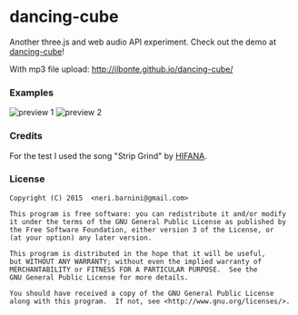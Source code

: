 # dancing-cube

Another three.js and web audio API experiment.
Check out the demo at [dancing-cube](http://dancing-cube.neribarnini.me/)!

With mp3 file upload: http://ilbonte.github.io/dancing-cube/
### Examples

![preview 1](http://i.imgur.com/MIDvTSO.png)
![preview 2](http://i.imgur.com/RmLKDC3.png)

### Credits

For the test I used the song "Strip Grind" by [HIFANA](http://www.hifana.com/).

### License

```
Copyright (C) 2015  <neri.barnini@gmail.com>

This program is free software: you can redistribute it and/or modify
it under the terms of the GNU General Public License as published by
the Free Software Foundation, either version 3 of the License, or
(at your option) any later version.

This program is distributed in the hope that it will be useful,
but WITHOUT ANY WARRANTY; without even the implied warranty of
MERCHANTABILITY or FITNESS FOR A PARTICULAR PURPOSE.  See the
GNU General Public License for more details.

You should have received a copy of the GNU General Public License
along with this program.  If not, see <http://www.gnu.org/licenses/>.
```
